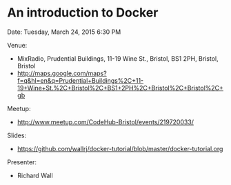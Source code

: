 # An introduction to Docker

Date: Tuesday, March 24, 2015 6:30 PM

Venue:
 * MixRadio, Prudential Buildings, 11-19 Wine St., Bristol, BS1 2PH, Bristol, Bristol
 * http://maps.google.com/maps?f=q&hl=en&q=Prudential+Buildings%2C+11-19+Wine+St.%2C+Bristol%2C+BS1+2PH%2C+Bristol%2C+Bristol%2C+gb

Meetup:

 * http://www.meetup.com/CodeHub-Bristol/events/219720033/

Slides:

 * https://github.com/wallrj/docker-tutorial/blob/master/docker-tutorial.org

Presenter:

 * Richard Wall
